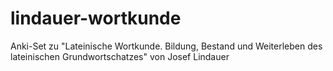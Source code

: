 # lindauer-wortkunde
Anki-Set zu "Lateinische Wortkunde. Bildung, Bestand und Weiterleben des lateinischen Grundwortschatzes" von Josef Lindauer
